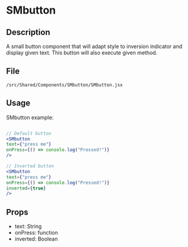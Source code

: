 # SMbutton

## Description

A small button component that will adapt style to inversion indicator and display given text. This button will also execute given method.

## File

`/src/Shared/Components/SMbutton/SMbutton.jsx`

## Usage

SMbutton example:

```jsx

// Default button
<SMbutton
text={"press me"}
onPress={() => console.log("Pressed!")}
/>

// Inverted button
<SMbutton
text={"press me"}
onPress={() => console.log("Pressed!")}
inverted={true}
/>
```

## Props

- text: String
- onPress: function
- inverted: Boolean
